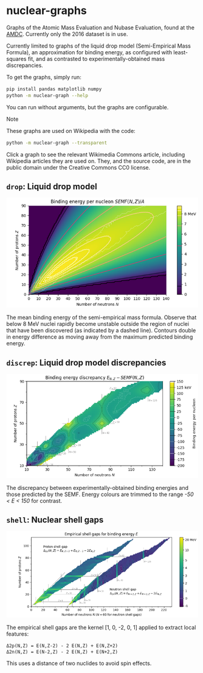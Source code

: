 # nuclear-graphs

Graphs of the Atomic Mass Evaluation and Nubase Evaluation, found at the [AMDC](https://www-nds.iaea.org/amdc/). Currently only the 2016 dataset is in use.

Currently limited to graphs of the liquid drop model (Semi-Empirical Mass Formula), an approximation for binding energy, as configured with least-squares fit, and as contrasted to experimentally-obtained mass discrepancies.

To get the graphs, simply run:

```sh
pip install pandas matplotlib numpy
python -m nuclear-graph --help
```

You can run without arguments, but the graphs are configurable.

> [!NOTE]
> These graphs are used on Wikipedia with the code:
> ```sh
> python -m nuclear-graph --transparent
> ```
> Click a graph to see the relevant Wikimedia Commons article, including Wikipedia articles they are used on.
> They, and the source code, are in the public domain under the Creative Commons CC0 license.

## `drop`: Liquid drop model
<a href="https://commons.wikimedia.org/wiki/File:Semi-empirical_mass_formula.png">
  <img src="img/2016/drop.png"/>
</a>

The mean binding energy of the semi-empirical mass formula. Observe that below 8 MeV nuclei rapidly become unstable outside the region of nuclei that have been discovered (as indicated by a dashed line). Contours double in energy difference as moving away from the maximum predicted binding energy. 

## `discrep`: Liquid drop model discrepancies
<a href="https://commons.wikimedia.org/wiki/File:Semi-empirical_mass_formula_discrepancy.png">
  <img src="img/2016/discrep.png"/>
</a>

The discrepancy between experimentally-obtained binding energies and those predicted by the SEMF. Energy colours are trimmed to the range *-50 < E < 150* for contrast.

## `shell`: Nuclear shell gaps

<a href="https://commons.wikimedia.org/wiki/File:Empirical_Shell_Gap.png">
  <img src="img/2016/shell.png"/>
</a>

The empirical shell gaps are the kernel [1, 0, -2, 0, 1] applied to extract local features:
```
Δ2p(N,Z) = E(N,Z-2) - 2 E(N,Z) + E(N,Z+2) 
Δ2n(N,Z) = E(N-2,Z) - 2 E(N,Z) + E(N+2,Z)
```

This uses a distance of two nuclides to avoid spin effects.
